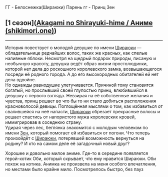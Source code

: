 ГГ - Белоснежка(Шираюки)
Парень гг - Принц Зен
## [1 сезон]([Akagami no Shirayuki-hime / Аниме (shikimori.one)](https://shikimori.one/animes/30123-akagami-no-shirayuki-hime))
---
История повествует о молодой девушке по имени [Шираюки](https://shikimori.one/characters/18323-shirayuki) — обладательнице редчайших волос, таких же красных, как спелые наливные яблоки. Несмотря на щедрый подарок природы, писаную и необычную красоту, девушка ведёт образ жизни простолюдинки, которой нет дела до роскошного королевского замка, возвышающегося посреди её родного города. А до его высокородных обитателей ей нет дела вдвойне.  
Но однажды равнодушие улетучивается. Причиной тому становится богатый, но прослывший своей глупостью принц, влюбившийся в девушку с первого взгляда. Невзирая на её собственные желания и чувства, принц решает во что бы то ни стало добиться расположения красноволосой девицы. Поглощённая мыслями о том, как избавиться от свалившейся на неё напасти, [Шираюки](https://shikimori.one/characters/18323-shirayuki) обрезает прекрасные волосы и решает спастись от напористого мужа королевских кровей, иммигрировав в соседнюю страну.  
Удирая через лес, беглянка знакомится с молодым человеком по имени [Зен](https://shikimori.one/characters/18324-zen-wistalia), который помогает ей избавиться от погони. Что теперь произойдёт с [Шираюки](https://shikimori.one/characters/18323-shirayuki), потерявшей возможность вернуться на родину? И кто на самом деле её загадочный новый друг?

Хорошее и довольно милое аниме. Где-то в середине появляется герой-котик Оби, который скрывает, что ему нравится Шираюки. Оби похож на котика. Анимка не произвела на меня особого впечатления, но местами было крайне мило. Посмотрелось быстро, без пауз
